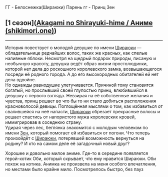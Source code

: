 ГГ - Белоснежка(Шираюки)
Парень гг - Принц Зен
## [1 сезон]([Akagami no Shirayuki-hime / Аниме (shikimori.one)](https://shikimori.one/animes/30123-akagami-no-shirayuki-hime))
---
История повествует о молодой девушке по имени [Шираюки](https://shikimori.one/characters/18323-shirayuki) — обладательнице редчайших волос, таких же красных, как спелые наливные яблоки. Несмотря на щедрый подарок природы, писаную и необычную красоту, девушка ведёт образ жизни простолюдинки, которой нет дела до роскошного королевского замка, возвышающегося посреди её родного города. А до его высокородных обитателей ей нет дела вдвойне.  
Но однажды равнодушие улетучивается. Причиной тому становится богатый, но прослывший своей глупостью принц, влюбившийся в девушку с первого взгляда. Невзирая на её собственные желания и чувства, принц решает во что бы то ни стало добиться расположения красноволосой девицы. Поглощённая мыслями о том, как избавиться от свалившейся на неё напасти, [Шираюки](https://shikimori.one/characters/18323-shirayuki) обрезает прекрасные волосы и решает спастись от напористого мужа королевских кровей, иммигрировав в соседнюю страну.  
Удирая через лес, беглянка знакомится с молодым человеком по имени [Зен](https://shikimori.one/characters/18324-zen-wistalia), который помогает ей избавиться от погони. Что теперь произойдёт с [Шираюки](https://shikimori.one/characters/18323-shirayuki), потерявшей возможность вернуться на родину? И кто на самом деле её загадочный новый друг?

Хорошее и довольно милое аниме. Где-то в середине появляется герой-котик Оби, который скрывает, что ему нравится Шираюки. Оби похож на котика. Анимка не произвела на меня особого впечатления, но местами было крайне мило. Посмотрелось быстро, без пауз
